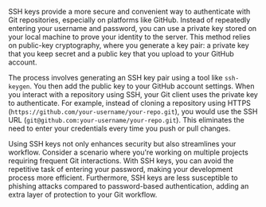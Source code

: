 SSH keys provide a more secure and convenient way to authenticate with Git repositories, especially on platforms like GitHub. Instead of repeatedly entering your username and password, you can use a private key stored on your local machine to prove your identity to the server. This method relies on public-key cryptography, where you generate a key pair: a private key that you keep secret and a public key that you upload to your GitHub account.

The process involves generating an SSH key pair using a tool like `ssh-keygen`. You then add the public key to your GitHub account settings. When you interact with a repository using SSH, your Git client uses the private key to authenticate. For example, instead of cloning a repository using HTTPS (`https://github.com/your-username/your-repo.git`), you would use the SSH URL (`git@github.com:your-username/your-repo.git`). This eliminates the need to enter your credentials every time you push or pull changes.

Using SSH keys not only enhances security but also streamlines your workflow. Consider a scenario where you're working on multiple projects requiring frequent Git interactions. With SSH keys, you can avoid the repetitive task of entering your password, making your development process more efficient. Furthermore, SSH keys are less susceptible to phishing attacks compared to password-based authentication, adding an extra layer of protection to your Git workflow.